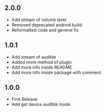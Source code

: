 ## 2.0.0
* Add stream of volume level
* Removed deprecated android build
* Reformatted code and general fix
## 1.0.1
* Add stream of audible
* Added more method of plugin
* Add more info inside README
* Add more info inside package with comment
## 1.0.0
* First Release
* Add get device audible mode
